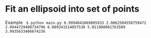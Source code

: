 <h1>Fit an ellipsoid into set of points</h1>

Example
<code>
$  python main.py
0.9994041069805933 2.0062504550759472 2.9944729408734796
6.009341514057538 5.011980081763509 3.9935633406674236
</code>
